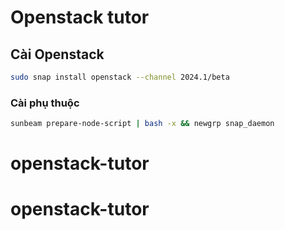 # Openstack tutor
## Cài Openstack
```sh
sudo snap install openstack --channel 2024.1/beta
```
### Cài phụ thuộc
```sh
sunbeam prepare-node-script | bash -x && newgrp snap_daemon
```
# openstack-tutor
# openstack-tutor

